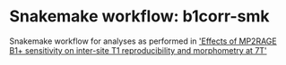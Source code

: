 # Snakemake workflow: b1corr-smk
Snakemake workflow for analyses as performed in ['Effects of MP2RAGE B1+ sensitivity on inter-site T1 reproducibility and morphometry at 7T'](https://doi.org/10.1101/2020.02.13.947382)
